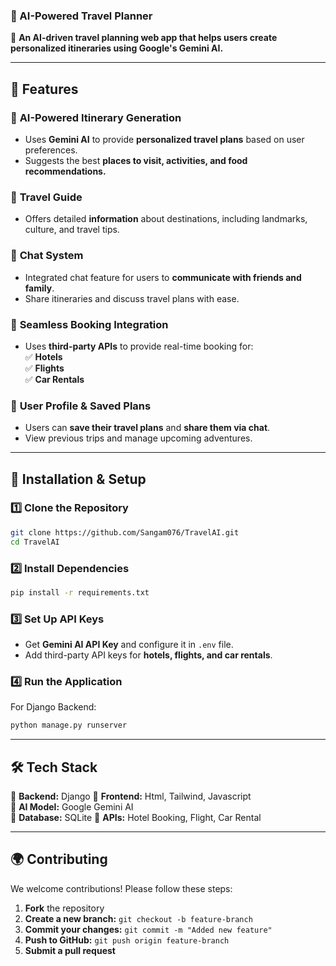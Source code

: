 ### **📌 AI-Powered Travel Planner**  
🚀 **An AI-driven travel planning web app that helps users create personalized itineraries using Google's Gemini AI.**  


---

## **🌟 Features**  

### 🔹 **AI-Powered Itinerary Generation**  
- Uses **Gemini AI** to provide **personalized travel plans** based on user preferences.  
- Suggests the best **places to visit, activities, and food recommendations.**  

### 📍 **Travel Guide**  
- Offers detailed **information** about destinations, including landmarks, culture, and travel tips.  

### 💬 **Chat System**  
- Integrated chat feature for users to **communicate with friends and family**.  
- Share itineraries and discuss travel plans with ease.  

### 🏨 **Seamless Booking Integration**  
- Uses **third-party APIs** to provide real-time booking for:  
  ✅ **Hotels**  
  ✅ **Flights**  
  ✅ **Car Rentals**  

### 👤 **User Profile & Saved Plans**  
- Users can **save their travel plans** and **share them via chat**.  
- View previous trips and manage upcoming adventures.  

---

## **🚀 Installation & Setup**  

### **1️⃣ Clone the Repository**  
```sh
git clone https://github.com/Sangam076/TravelAI.git
cd TravelAI
```

### **2️⃣ Install Dependencies**  
```sh
pip install -r requirements.txt

```

### **3️⃣ Set Up API Keys**  
- Get **Gemini AI API Key** and configure it in `.env` file.  
- Add third-party API keys for **hotels, flights, and car rentals**.  

### **4️⃣ Run the Application**  
For Django Backend:  
```sh
python manage.py runserver
```

---

## **🛠️ Tech Stack**  
🔹 **Backend:** Django 
🔹 **Frontend:** Html, Tailwind, Javascript  
🔹 **AI Model:** Google Gemini AI  
🔹 **Database:** SQLite 
🔹 **APIs:** Hotel Booking, Flight, Car Rental  

---

## **🌍 Contributing**  
We welcome contributions! Please follow these steps:  
1. **Fork** the repository  
2. **Create a new branch:** `git checkout -b feature-branch`  
3. **Commit your changes:** `git commit -m "Added new feature"`  
4. **Push to GitHub:** `git push origin feature-branch`  
5. **Submit a pull request**  

